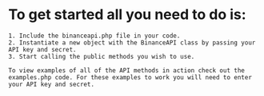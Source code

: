 # To get started all you need to do is:
    
    1. Include the binanceapi.php file in your code.
    2. Instantiate a new object with the BinanceAPI class by passing your API key and secret.
    3. Start calling the public methods you wish to use.

    To view examples of all of the API methods in action check out the examples.php code. For these examples to work you will need to enter your API key and secret.
